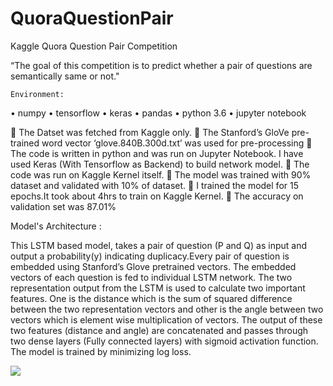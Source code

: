 # QuoraQuestionPair
Kaggle Quora Question Pair Competition

“The goal of this competition is to predict whether a pair of questions are semantically same or not."
	
	Environment:
  
•	numpy 
•	tensorflow 
•	keras
•	pandas
•	python 3.6
•	jupyter notebook

	The Datset was fetched from Kaggle only.
	The Stanford’s GloVe pre-trained word vector ‘glove.840B.300d.txt’ was used for pre-processing
	The code is written in python and was run on Jupyter Notebook. I have used Keras (With Tensorflow as Backend) to build network model.
	The code was run on Kaggle Kernel itself.
	The model was trained with 90% dataset and validated with 10% of dataset.
	I trained the model for 15 epochs.It took about 4hrs to train on Kaggle Kernel.
	The accuracy on validation set was 87.01%

Model's Architecture :


This LSTM based model, takes a pair of question (P and Q) as input and output a probability(y) 	indicating duplicacy.Every pair of question is embedded using Stanford’s Glove pretrained 	vectors. The embedded vectors of each question is fed to individual LSTM network. The 	two representation output from the LSTM is used to calculate two important features. One is 	the distance which is the sum of squared difference between the two representation vectors 	and other is the angle between two vectors which is element wise multiplication of vectors. 	The output of these two features (distance and angle) are concatenated and passes through two 	dense layers (Fully connected layers) with sigmoid activation function. The model is 	trained by minimizing log loss.

![](https://preview.ibb.co/cZoXzx/dia.jpg)

